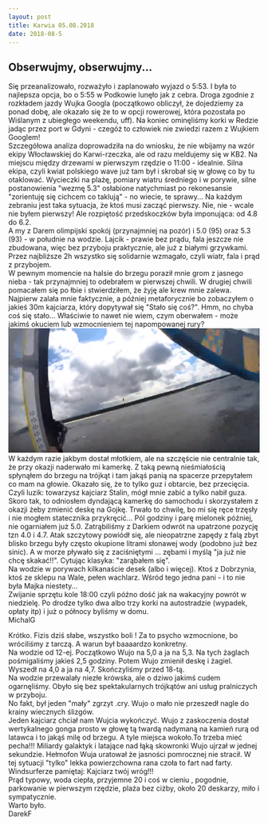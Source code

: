 ```yaml
---
layout: post
title: Karwia 05.08.2018
date: 2018-08-5
---
```


## Obserwujmy, obserwujmy...

Się przeanalizowało, rozważyło i zaplanowało wyjazd o 5:53. I była to
najlepsza opcja, bo o 5:55 w Podkowie lunęło jak z cebra.
Droga zgodnie z rozkładem jazdy Wujka Googla (początkowo obliczył, że
dojedziemy za ponad dobę, ale okazało się że to w opcji rowerowej, która
pozostała po Wiślanym z ubiegłego weekendu, uff). Na koniec ominęliśmy
korki w Redzie jadąc przez port w Gdyni - czegóż to człowiek nie zwiedzi
razem z Wujkiem Googlem!  
Szczegółowa analiza doprowadziła na do wniosku, że nie wbijamy na wzór
ekipy Włocławskiej do Karwi-rzeczka, ale od razu meldujemy się w KB2. Na
miejscu między drzewami w pierwszym rzędzie o 11:00 - idealnie.
Silna ekipa, czyli kwiat polskiego wave już tam był i skrobał się w
głowę co by tu otaklować. Wycieczki na plażę, pomiary wiatru średniego i
w porywie, silne postanowienia "wezmę 5.3" osłabione natychmiast po
rekonesansie "zorientuję się cichcem co taklują" - no wiecie, te
sprawy... Na każdym zebraniu jest taka sytuacja, że ktoś musi zacząć
pierwszy. Nie, nie - wcale nie byłem pierwszy! Ale rozpiętość
przedskoczków była imponująca: od 4.8 do 6.2.  
A my z Darem olimpijski spokój (przynajmniej na pozór) i 5.0 (95) oraz
5.3 (93) - w południe na wodzie. Lajcik - prawie bez prądu, fala jeszcze
nie zbudowana, więc bez przyboju praktycznie, ale już z białymi
grzywkami. Przez najbliższe 2h wszystko się solidarnie wzmagało, czyli
wiatr, fala i prąd z przybojem.  
W pewnym momencie na halsie do brzegu
poraził mnie grom z jasnego nieba - tak przynajmniej to odebrałem w
pierwszej chwili. W drugiej chwili pomacałem się po łbie i stwierdziłem,
że żyję ale krew mnie zalewa. Najpierw zalała mnie faktycznie, a później
metaforycznie bo zobaczyłem o jakieś 30m kajciarza, który dopytywał się
"Stało się coś?". Hmm, no chyba coś się stało... Właściwie to nawet nie
wiem, czym oberwałem - może jakimś okuciem lub wzmocnieniem tej
napompowanej rury?  
[![Baseball](https://raw.githubusercontent.com/naspocie/blog/master/images/2018-08-05-Karwia/baseball.png)](https://youtu.be/APkuDiGGkNU)  
W każdym razie jakbym dostał młotkiem, ale na
szczęście nie centralnie tak, że przy okazji naderwało mi kamerkę. Z
taką pewną nieśmiałością spłynąłem do brzegu na trójkąt i tam jakąś
panią na spacerze przepytałem co mam na głowie. Okazało się, że to tylko
guz i obtarcie, bez przecięcia. Czyli luzik: towarzysz kajciarz Stalin,
mógł mnie zabić a tylko nabił guza.  
Skoro tak, to odniosłem dyndającą kamerkę do samochodu i skorzystałem z
okazji żeby zmienić deskę na Gojkę. Trwało to chwilę, bo mi się ręce
trzęsły i nie mogłem statecznika przykręcić...
Pól godziny i parę mielonek później, nie ogarniałem już 5.0.
Zatrąbiliśmy z Darkiem odwrót na upatrzone pozycję tzn 4.0 i 4.7. Atak
szczytowy powiódł się, ale nieopatrzne zapędy z falą zbyt blisko brzegu
były często okupione litrami słonawej wody (podobno już bez sinic). A w
morze pływało się z zaciśniętymi ... zębami i myślą "ja już nie chcę
skakać!!". Cytując klasyka: "zarąbałem się".  
Na wodzie w porywach kilkanaście desek (albo i więcej). Ktoś z
Dobrzynia, ktoś ze sklepu na Wale, pełen wachlarz.
Wśród tego jedna pani - i to nie była Majka niestety...  
Zwijanie sprzętu kole 18:00 czyli późno dość jak na wakacyjny powrót w
niedzielę. Po drodze tylko dwa albo trzy korki na autostradzie (wypadek,
opłaty itp) i już o północy byliśmy w domu.  
MichalG  

Krótko. Fizis dziś słabe, wszystko boli !  Za to psycho wzmocnione, bo wróciliśmy z tarczą. 
A warun był baaaardzo konkretny.  
Na wodzie od 12-ej. Początkowo Wujo na 5,0  a ja na 5,3. Na tych żaglach pośmigaliśmy jakieś 2,5 godziny. 
Potem Wujo zmienił deskę i żagiel. Wyszedł na 4,0 a ja na 4,7. Skończyliśmy przed 18-tą.  
Na wodzie przewalały niezłe krówska, ale o dziwo jakimś cudem ogarnęliśmy. 
Obyło się bez spektakularnych trójkątów ani usług pralniczych w przyboju.  
No fakt,  był jeden "mały" zgrzyt .cry.  Wujo o mało nie przeszedł nagle do krainy wiecznych ślizgów.  
Jeden kajciarz chciał nam Wujcia wykończyć. 
Wujo z zaskoczenia dostał wertykalnego gonga prosto w głowę tą twardą nadymaną na kamień rurą od latawca i to jakąś milę od brzegu. 
A tyle miejsca wokoło.To trzeba mieć pecha!!! Miliardy galaktyk i latające nad łąką skowronki Wujo ujrzał w jednej sekundzie. 
Hełmofon Wuja uratował że jasności pomrocznej nie stracił. 
W tej sytuacji "tylko" lekka powierzchowna rana czoła to fart nad farty. Windsurferze pamiętaj: Kajciarz twój wróg!!!  
Prąd typowy, woda ciepła, przyjemne 20 i coś w cieniu , pogodnie, parkowanie w pierwszym rzędzie, plaża bez ciżby, około 20 deskarzy, miło i sympatycznie.  
Warto było.  
DarekF
